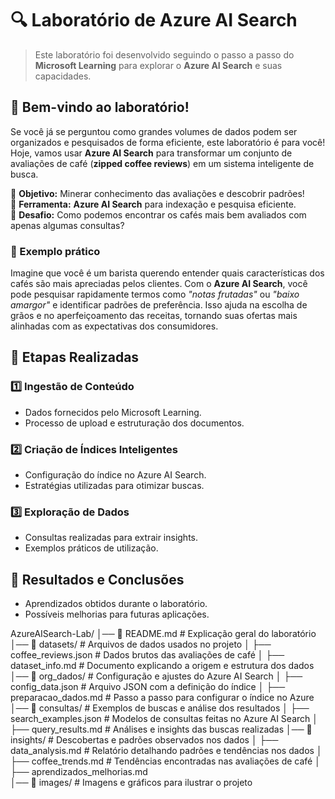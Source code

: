 # 🔍 Laboratório de Azure AI Search 

> Este laboratório foi desenvolvido seguindo o passo a passo do **Microsoft Learning** para explorar o **Azure AI Search** e suas capacidades.

## 🏁 Bem-vindo ao laboratório!  
Se você já se perguntou como grandes volumes de dados podem ser organizados e pesquisados de forma eficiente, este laboratório é para você! Hoje, vamos usar **Azure AI Search** para transformar um conjunto de avaliações de café (**zipped coffee reviews**) em um sistema inteligente de busca.  

🔹 **Objetivo:** Minerar conhecimento das avaliações e descobrir padrões!  
🔹 **Ferramenta:** **Azure AI Search** para indexação e pesquisa eficiente.  
🔹 **Desafio:** Como podemos encontrar os cafés mais bem avaliados com apenas algumas consultas?  

### **🔎 Exemplo prático**
Imagine que você é um barista querendo entender quais características dos cafés são mais apreciadas pelos clientes. Com o **Azure AI Search**, você pode pesquisar rapidamente termos como _"notas frutadas"_ ou _"baixo amargor"_ e identificar padrões de preferência. Isso ajuda na escolha de grãos e no aperfeiçoamento das receitas, tornando suas ofertas mais alinhadas com as expectativas dos consumidores.  

## 📌 Etapas Realizadas

### 1️⃣ Ingestão de Conteúdo
- Dados fornecidos pelo Microsoft Learning.
- Processo de upload e estruturação dos documentos.

### 2️⃣ Criação de Índices Inteligentes
- Configuração do índice no Azure AI Search.
- Estratégias utilizadas para otimizar buscas.

### 3️⃣ Exploração de Dados
- Consultas realizadas para extrair insights.
- Exemplos práticos de utilização.

## 🚀 Resultados e Conclusões
- Aprendizados obtidos durante o laboratório.
- Possíveis melhorias para futuras aplicações.

AzureAISearch-Lab/
│── 📜 README.md         # Explicação geral do laboratório
│── 📂 datasets/         # Arquivos de dados usados no projeto
│   ├── coffee_reviews.json  # Dados brutos das avaliações de café
│   ├── dataset_info.md      # Documento explicando a origem e estrutura dos dados
│── 📂 org_dados/         # Configuração e ajustes do Azure AI Search
│   ├── config_data.json    # Arquivo JSON com a definição do índice
│   ├── preparacao_dados.md       # Passo a passo para configurar o índice no Azure
│── 📂 consultas/         # Exemplos de buscas e análise dos resultados
│   ├── search_examples.json # Modelos de consultas feitas no Azure AI Search
│   ├── query_results.md     # Análises e insights das buscas realizadas
│── 📂 insights/         # Descobertas e padrões observados nos dados
│   ├── data_analysis.md     # Relatório detalhando padrões e tendências nos dados
│   ├── coffee_trends.md     # Tendências encontradas nas avaliações de café
│   ├── aprendizados_melhorias.md    
│── 📂 images/           # Imagens e gráficos para ilustrar o projeto

